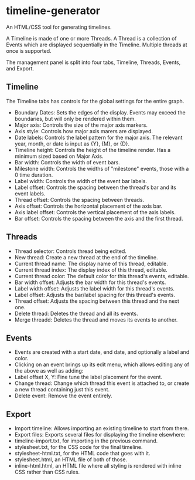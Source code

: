 # timeline-generator
 An HTML/CSS tool for generating timelines.
 
A Timeline is made of one or more Threads. A Thread is a collection of Events which are displayed sequentially in the Timeline. Multiple threads at once is supported.

The management panel is split into four tabs, Timeline, Threads, Events, and Export.

## Timeline
The Timeline tabs has controls for the global settings for the entire graph.

* Boundary Dates: Sets the edges of the display. Events may exceed the boundaries, but will only be rendered within them.
* Major axis: Controls the size of the major axis markers.
* Axis style: Controls how major axis marers are displayed.
* Date labels: Controls the label pattern for the major axis. The relevant year, month, or date is input as {Y}, {M}, or {D}.
* Timeline height: Controls the height of the timeline render. Has a minimum sized based on Major Axis.
* Bar width: Controls the width of event bars.
* Milestone width: Controls the widths of "milestone" events, those with a 0 time duration.
* Label width: Controls the width of the event bar labels.
* Label offset: Controls the spacing between the thread's bar and its event labels.
* Thread offset: Controls the spacing between threads.
* Axis offset: Controls the horizontal placement of the axis bar.
* Axis label offset: Controls the vertical placement of the axis labels.
* Bar offset: Controls the spacing between the axis and the first thread.

## Threads
* Thread selector: Controls thread being edited.
* New thread: Create a new thread at the end of the timeline.
* Current thread name: The display name of this thread, editable.
* Current thread index: The display index of this thread, editable.
* Current thread color: The default color for this thread's events, editable.
* Bar width offset: Adjusts the bar width for this thread's events.
* Label width offset: Adjusts the label width for this thread's events.
* Label offset: Adjusts the bar/label spacing for this thread's events.
* Thread offset: Adjusts the spacing between this thread and the next one.
* Delete thread: Deletes the thread and all its events.
* Merge threadd: Deletes the thread and moves its events to another.

## Events
* Events are created with a start date, end date, and optionally a label and color.
* Clicking on an event brings up its edit menu, which allows editing any of the above as well as adding:
* Label offset X, Y: Fine tune the label placement for the event.
* Change thread: Change which thread this event is attached to, or create a new thread containing just this event.
* Delete event: Remove the event entirely.

## Export
* Import timeline: Allows importing an existing timeline to start from there.
* Export files: Exports several files for displaying the timeline elsewhere:
 * timeline-import.txt, for importing in the previous command.
 * stylesheet.txt, for the CSS code for the final timeline.
 * stylesheet-html.txt, for the HTML code that goes with it.
 * stylesheet.html, an HTML file of both of those.
 * inline-html.html, an HTML file where all styling is rendered with inline CSS rather than CSS rules.